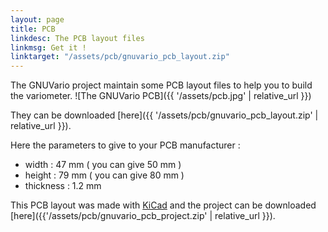 ```yaml
---
layout: page
title: PCB
linkdesc: The PCB layout files
linkmsg: Get it !
linktarget: "/assets/pcb/gnuvario_pcb_layout.zip"
---
```

The GNUVario project maintain some PCB layout files to help you to build the variometer.
![The GNUVario PCB]({{ '/assets/pcb.jpg' | relative_url }})

They can be downloaded [here]({{ '/assets/pcb/gnuvario_pcb_layout.zip' | relative_url }}).

Here the parameters to give to your PCB manufacturer :
* width : 47 mm ( you can give 50 mm )
* height : 79 mm ( you can give 80 mm )
* thickness : 1.2 mm

This PCB layout was made with [KiCad](http://kicad-pcb.org/) and the project can be downloaded [here]({{'/assets/pcb/gnuvario_pcb_project.zip' | relative_url }}).



